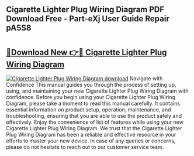 ## Cigarette Lighter Plug Wiring Diagram PDF Download Free - Part-eXj User Guide Repair pA5S8

# <h2><a href="http://dfspt1d.blite.top/?on=Cigarette+Lighter+Plug+Wiring+Diagram">🔗Download New 👉🔴 Cigarette Lighter Plug Wiring Diagram</a></h2>

[![Cigarette Lighter Plug Wiring Diagram download](https://i.imgur.com/lujVjoI.png)](http://dfspt1d.blite.top/?on=Cigarette+Lighter+Plug+Wiring+Diagram)
Navigate with Confidence This manual guides you through the process of setting up, using, and maintaining your new Cigarette Lighter Plug Wiring Diagram with confidence. Before you begin using your Cigarette Lighter Plug Wiring Diagram, please take a moment to read this manual carefully. It contains essential information on product setup, operation, maintenance, and troubleshooting, ensuring that you are able to use the product safely and effectively. Enjoy the convenience of list of features while using your new Cigarette Lighter Plug Wiring Diagram. We trust that the Cigarette Lighter Plug Wiring Diagram has been a reliable and effective resource in your efforts to master your new device. In case of any queries or concerns, please do not hesitate to reach out to our customer service team.
